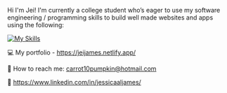 Hi I'm Jei! I'm currently a college student who’s eager to use my software engineering / programming skills to build well made websites and apps using the following:

[![My Skills](https://skillicons.dev/icons?i=js,html,css,tailwind,vscode)](https://skillicons.dev)

 :computer: My portfolio - https://jeijames.netlify.app/

:e-mail: How to reach me: carrot10pumpkin@hotmail.com

:office:  https://www.linkedin.com/in/jessicaaljames/




